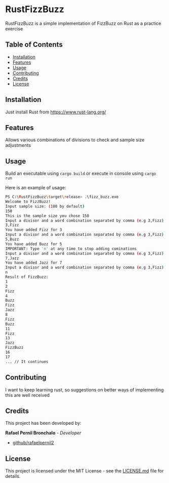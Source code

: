 # RustFizzBuzz

RustFizzBuzz is a simple implementation of FizzBuzz on Rust as a practice exercise

## Table of Contents
- [Installation](#installation)
- [Features](#features)
- [Usage](#usage)
- [Contributing](#contributing)
- [Credits](#credits)
- [License](#license)

## Installation

Just install Rust from https://www.rust-lang.org/

## Features

Allows various combinations of divisions to check and sample size adjustments

## Usage

Build an executable using `cargo build` or execute in console using `cargo run`

Here is an example of usage:

````bash
PS C:\RustFizzBuzz\target\release> .\fizz_buzz.exe
Welcome to FizzBuzz!
Input sample size: (100 by default)
150
This is the sample size you chose 150
Input a divisor and a word combination separated by comma (e.g 3,Fizz):
3,Fizz
You have added Fizz for 3
Input a divisor and a word combination separated by comma (e.g 3,Fizz):
5,Buzz
You have added Buzz for 5
IMPORTANT: Type 'n' at any time to stop adding cominations
Input a divisor and a word combination separated by comma (e.g 3,Fizz):
7,Jazz
You have added Jazz for 7
Input a divisor and a word combination separated by comma (e.g 3,Fizz):
n
Result of FizzBuzz:
1
2
Fizz
4
Buzz
Fizz
Jazz
8
Fizz
Buzz
11
Fizz
13
Jazz
FizzBuzz
16
17
... // It continues
````

## Contributing
I want to keep learning rust, so suggestions on better ways of implementing this are well received

## Credits
This project has been developed by:

**Rafael Pernil Bronchalo** - *Developer*

* [github/rafaelpernil2](https://github.com/rafaelpernil2)

## License
This project is licensed under the MIT License - see the [LICENSE.md](LICENSE.md) file for details.

